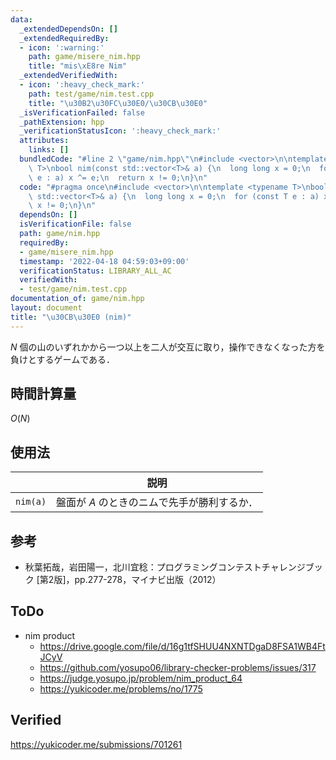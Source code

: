 ```yaml
---
data:
  _extendedDependsOn: []
  _extendedRequiredBy:
  - icon: ':warning:'
    path: game/misere_nim.hpp
    title: "mis\xE8re Nim"
  _extendedVerifiedWith:
  - icon: ':heavy_check_mark:'
    path: test/game/nim.test.cpp
    title: "\u30B2\u30FC\u30E0/\u30CB\u30E0"
  _isVerificationFailed: false
  _pathExtension: hpp
  _verificationStatusIcon: ':heavy_check_mark:'
  attributes:
    links: []
  bundledCode: "#line 2 \"game/nim.hpp\"\n#include <vector>\n\ntemplate <typename\
    \ T>\nbool nim(const std::vector<T>& a) {\n  long long x = 0;\n  for (const T\
    \ e : a) x ^= e;\n  return x != 0;\n}\n"
  code: "#pragma once\n#include <vector>\n\ntemplate <typename T>\nbool nim(const\
    \ std::vector<T>& a) {\n  long long x = 0;\n  for (const T e : a) x ^= e;\n  return\
    \ x != 0;\n}\n"
  dependsOn: []
  isVerificationFile: false
  path: game/nim.hpp
  requiredBy:
  - game/misere_nim.hpp
  timestamp: '2022-04-18 04:59:03+09:00'
  verificationStatus: LIBRARY_ALL_AC
  verifiedWith:
  - test/game/nim.test.cpp
documentation_of: game/nim.hpp
layout: document
title: "\u30CB\u30E0 (nim)"
---
```


$N$ 個の山のいずれかから一つ以上を二人が交互に取り，操作できなくなった方を負けとするゲームである．


## 時間計算量

$O(N)$


## 使用法

||説明|
|:--:|:--:|
|`nim(a)`|盤面が $A$ のときのニムで先手が勝利するか．|


## 参考

- 秋葉拓哉，岩田陽一，北川宜稔：プログラミングコンテストチャレンジブック \[第2版\]，pp.277-278，マイナビ出版（2012）


## ToDo

- nim product
  - https://drive.google.com/file/d/16g1tfSHUU4NXNTDgaD8FSA1WB4FtJCyV
  - https://github.com/yosupo06/library-checker-problems/issues/317
  - https://judge.yosupo.jp/problem/nim_product_64
  - https://yukicoder.me/problems/no/1775


## Verified

https://yukicoder.me/submissions/701261
